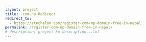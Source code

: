```yaml
---
layout: project
title: .com.np Redirect
redirect_to:
  - https://stechalon.com/register-com-np-domain-free-in-nepal
permalink: /register-com-np-domain-free-in-nepal/
# description: project ko description...lol
---
```



